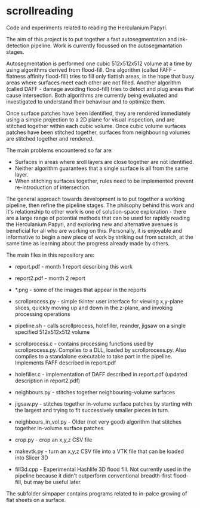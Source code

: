 # scrollreading
Code and experiments related to reading the Herculanium Papyri.

The aim of this project is to put together a fast autosegmentation and ink-detection pipeline. Work is currently focussed on the autosegmantation stages.

Autosegmentation is performed one cubic 512x512x512 volume at a time by using algorithms derived from flood-fill. One algorithm (called FAFF - flatness affinity flood-fill) tries to fill only flattish areas, in the hope that busy areas where surfaces meet each other are not filled. Another algorithm (called DAFF - damage avoiding flood-fill) tries to detect and plug areas that cause intersection. Both algorithms are currently being evaluated and investigated to understand their behaviour and to optimize them.

Once surface patches have been identified, they are rendered immediately using a simple projection to a 2D plane for visual inspection, and are stitched together within each cubic volume. Once cubic volume surfaces patches have been stitched together, surfaces from neighbouring volumes are stitched together and rendered.

The main problems encountered so far are:

- Surfaces in areas where sroll layers are close together are not identified.
- Neither algorithm guarantees that a single surface is all from the same layer.
- When stitching surfaces together, rules need to be implemented prevent re-introduction of intersection. 

The general approach towards development is to put together a working pipeline, then refine the pipeline stages. The philsophy behind this work and it's relationship to other work is one of solution-space exploration - there are a large range of potential methods that can be used for rapidly reading the Herculanium Papyri, and exploring new and alternative avenues is beneficial for all who are working on this. Personally, it is enjoyable and informative to begin a new piece of work by striking out from scratch, at the same time as learning about the progress already made by others.  

The main files in this repository are:

- report.pdf - month 1 report describing this work
- report2.pdf - month 2 report

- *.png - some of the images that appear in the reports

- scrollprocess.py - simple tkinter user interface for viewing x,y-plane slices, quickly moving up and down in the z-plane, and invoking processing operations

- pipeline.sh - calls scrollprocess, holefiller, reander, jigsaw on a single specified 512x512x512 volume

- scrollprocess.c - contains processing functions used by scrollprocess.py. Compiles to a DLL, loaded by scrollprocess.py. Also compiles to a standalone executable to take part in the pipeline. Implements FAFF described in report.pdf

- holefiller.c - implementation of DAFF described in report.pdf (updated description in report2.pdf)

- neighbours.py - stitches together neighbouring-volume surfaces

- jigsaw.py - stitches together in-volume surface patches by starting with the largest and trying to fit successively smaller pieces in turn.
 
- neighbours_in_vol.py - Older (not very good) algorithm that stitches together in-volume surface patches

- crop.py - crop an x,y,z CSV file

- makevtk.py - turn an x,y,z CSV file into a VTK file that can be loaded into Slicer 3D

- fill3d.cpp - Experimental Hashlife 3D flood fill. Not currently used in the pipeline because it didn't outperform conventional breadth-first flood-fill, but may be useful later.

The subfolder simpaper contains programs related to in-palce growing of flat sheets on a surface.
  
